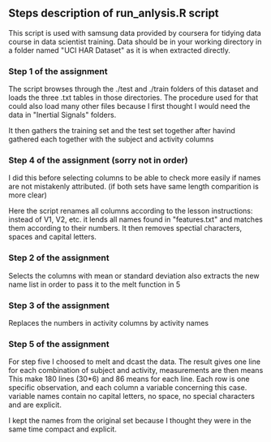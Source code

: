 ## Steps description of run_anlysis.R script

This script is used with samsung data provided by coursera for tidying data course in data scientist training.
Data should be in your working directory in a folder named "UCI HAR Dataset" as it is when extracted directly.


### Step 1  of the assignment 
The script browses through the ./test and ./train folders of this dataset and loads the three .txt tables in those directories.
The procedure used for that could also load many other files 
because I first thought I would need the data in "Inertial Signals" folders.

It then gathers the training set and the test set together 
after havind gathered each together with the subject and activity columns


### Step 4 of the assignment (sorry not in order)

I did this before selecting columns to be able to check more easily if names are not mistakenly attributed. 
(if both sets have same length comparition is more clear)

Here the script renames all columns according to the lesson instructions:
instead of V1, V2, etc. it lends all names found in "features.txt" and matches them according to their numbers.
It then removes spectial characters, spaces and capital letters.


### Step 2 of the assignment 

Selects the columns with mean or standard deviation
also extracts the new name list in order to pass it to the melt function in 5


### Step 3 of the assignment 

Replaces the numbers in activity columns by activity names


### Step 5 of the assignment 

For step five I choosed to melt and dcast the data.
The result gives one line for each combination of subject and activity, measurements are then means
This make 180 lines (30*6) and 86 means for each line.
Each row is one specific observation, and each column a variable concerning this case.
variable names contain no capital letters, no space, no special characters and are explicit.

I kept the names from the original set because I thought they were in the same time compact and explicit.

